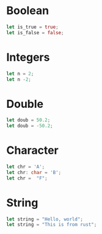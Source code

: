 # Boolean

```rust
let is_true = true;
let is_false = false;
```

# Integers

```rust
let n = 2;
let n -2;

```

# Double

```rust
let doub = 50.2;
let doub = -50.2;
```

# Character

```rust
let chr = 'A';
let chr: char = 'B';
let chr =  "F";
```

# String

```rust
let string = "Hello, world";
let string = "This is from rust";
```
